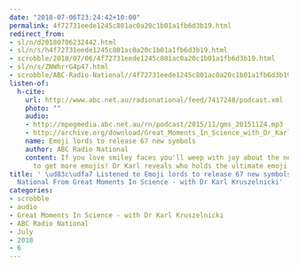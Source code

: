 ```yaml
---
date: "2018-07-06T23:24:42+10:00"
permalink: 4f72731eede1245c801ac0a20c1b01a1fb6d3b19.html
redirect_from:
- sl/n/d20180706232442.html
- sl/n/s/h4f72731eede1245c801ac0a20c1b01a1fb6d3b19.html
- scrobble/2018/07/06/4f72731eede1245c801ac0a20c1b01a1fb6d3b19.html
- sl/n/s/ZNWhrrG4p47.html
- scrobble/ABC-Radio-National//4f72731eede1245c801ac0a20c1b01a1fb6d3b19.html
listen-of:
  h-cite:
    url: http://www.abc.net.au/radionational/feed/7417248/podcast.xml
    photo: ""
    audio:
    - http://mpegmedia.abc.net.au/rn/podcast/2015/11/gms_20151124.mp3
    - http://archive.org/download/Great_Moments_In_Science_with_Dr_Karl_Kruszelnicki-Podcast-by-ABC_Radio_National/Emoji_lords_to_release_67_new_symbols.mp3
    name: Emoji lords to release 67 new symbols
    author: ABC Radio National
    content: If you love smiley faces you'll weep with joy about the news we're about
      to get more emojis! Dr Karl reveals who holds the ultimate emoji power.
title: ' \ud83c\udfa7 Listened to Emoji lords to release 67 new symbols by ABC Radio
  National From Great Moments In Science - with Dr Karl Kruszelnicki'
categories:
- scrobble
- audio
- Great Moments In Science - with Dr Karl Kruszelnicki
- ABC Radio National
- July
- 2018
- 6
---
```

